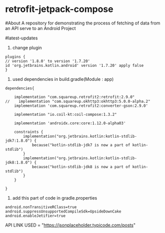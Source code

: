# retrofit-jetpack-compose

#About
A repository for demonstrating the process of fetching of data from an API serve to an Android Project

#latest-updates

1. change plugin

```
plugins {
// version '1.8.0' to version '1.7.20'
id 'org.jetbrains.kotlin.android' version '1.7.20' apply false
}
```

1. used dependencies in build.gradle(Module : app)

```
dependencies{

    implementation "com.squareup.retrofit2:retrofit:2.9.0"
//    implementation "com.squareup.okhttp3:okhttp3:5.0.0-alpha.2"
    implementation 'com.squareup.retrofit2:converter-gson:2.9.0'

    implementation "io.coil-kt:coil-compose:1.3.2"

    implementation 'androidx.core:core:1.12.0-alpha03'

    constraints {
        implementation("org.jetbrains.kotlin:kotlin-stdlib-jdk7:1.8.0") {
            because("kotlin-stdlib-jdk7 is now a part of kotlin-stdlib")
        }
        implementation("org.jetbrains.kotlin:kotlin-stdlib-jdk8:1.8.0") {
            because("kotlin-stdlib-jdk8 is now a part of kotlin-stdlib")
        }
    }

}
```

1. add this part of code in gradle.properties

```
android.nonTransitiveRClass=true
android.suppressUnsupportedCompileSdk=UpsideDownCake
android.enableJetifier=true
```

API LINK USED = "https://jsonplaceholder.typicode.com/posts"
